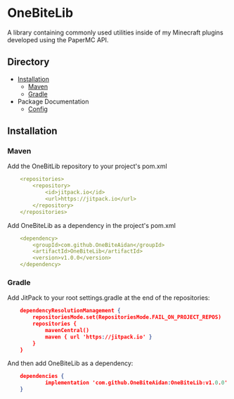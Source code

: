 # OneBiteLib
A library containing commonly used utilities inside of my Minecraft plugins developed using the PaperMC API.

## Directory
- [Installation](#installation)
  - [Maven](#maven)
  - [Gradle](#gradle)
- Package Documentation
  - [Config](./src/main/java/dev/onebiteaidan/Config/README.md)

## Installation
### Maven
Add the OneBitLib repository to your project's pom.xml
```yaml
	<repositories>
		<repository>
		    <id>jitpack.io</id>
		    <url>https://jitpack.io</url>
		</repository>
	</repositories>
```

Add OneBiteLib as a dependency in the project's pom.xml
```yaml
	<dependency>
	    <groupId>com.github.OneBiteAidan</groupId>
	    <artifactId>OneBiteLib</artifactId>
	    <version>v1.0.0</version>
	</dependency>
```

### Gradle
Add JitPack to your root settings.gradle at the end of the repositories:
```json
	dependencyResolutionManagement {
		repositoriesMode.set(RepositoriesMode.FAIL_ON_PROJECT_REPOS)
		repositories {
			mavenCentral()
			maven { url 'https://jitpack.io' }
		}
	}
```
And then add OneBiteLib as a dependency:
```json
	dependencies {
	        implementation 'com.github.OneBiteAidan:OneBiteLib:v1.0.0'
	}
```